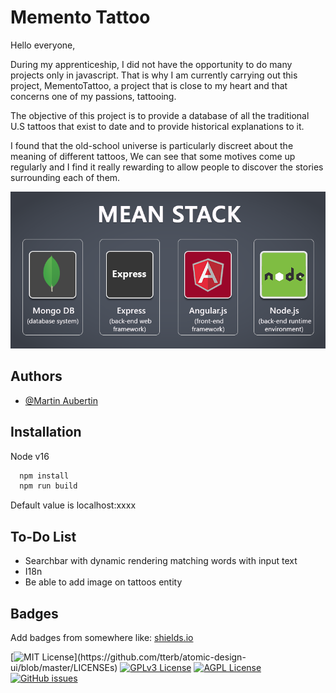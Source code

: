 
# Memento Tattoo

Hello everyone,

During my apprenticeship, I did not have the opportunity to do many projects only in javascript. That is why I am currently carrying out this project, MementoTattoo, a project that is close to my heart and that concerns one of my passions, tattooing.

The objective of this project is to provide a database of all the traditional U.S tattoos that exist to date and to provide historical explanations to it.

I found that the old-school universe is particularly discreet about the meaning of different tattoos, We can see that some motives come up regularly and I find it really rewarding to allow people to discover the stories surrounding each of them.

<p align="center">
  <img src="stackpng.png">
</p>

## Authors

- [@Martin Aubertin](https://github.com/MarthL)

## Installation

Node v16

```bash
  npm install
  npm run build
```

Default value is localhost:xxxx

## To-Do List

- Searchbar with dynamic rendering matching words with input text
- I18n
- Be able to add image on tattoos entity

## Badges

Add badges from somewhere like: [shields.io](https://shields.io/)

[![MIT License](https://img.shields.io/apm/l/atomic-design-ui.svg?)](https://github.com/tterb/atomic-design-ui/blob/master/LICENSEs)
[![GPLv3 License](https://img.shields.io/badge/License-GPL%20v3-yellow.svg)](https://opensource.org/licenses/)
[![AGPL License](https://img.shields.io/badge/license-AGPL-blue.svg)](http://www.gnu.org/licenses/agpl-3.0)
[![GitHub issues](https://img.shields.io/github/issues/MarthL/mementoTattoo)](https://github.com/MarthL/mementoTattoo/issues)
